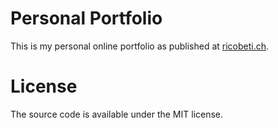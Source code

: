 # Personal Portfolio
This is my personal online portfolio as published at [ricobeti.ch](https://ricobeti.ch).

# License
The source code is available under the MIT license.
